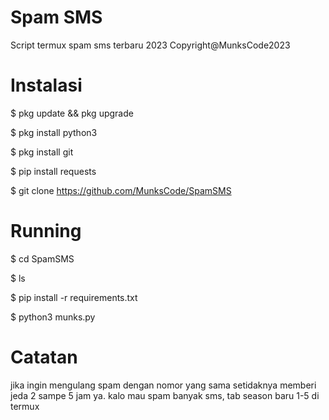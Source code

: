 # Spam SMS
Script termux spam sms terbaru 2023
Copyright@MunksCode2023

# Instalasi
$ pkg update && pkg upgrade

$ pkg install python3

$ pkg install git

$ pip install requests

$ git clone https://github.com/MunksCode/SpamSMS

# Running
$ cd SpamSMS

$ ls

$ pip install -r requirements.txt

$ python3 munks.py

# Catatan
jika ingin mengulang spam dengan nomor yang sama
setidaknya memberi jeda 2 sampe 5 jam ya.
kalo mau spam banyak sms, tab season baru 1-5 di termux
